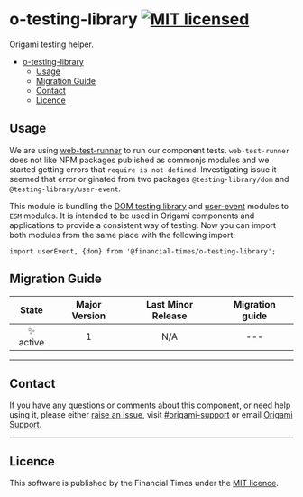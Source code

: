 # o-testing-library [![MIT licensed](https://img.shields.io/badge/license-MIT-blue.svg)](#licence)

Origami testing helper.

- [o-testing-library ](#o-testing-library-)
	- [Usage](#usage)
	- [Migration Guide](#migration-guide)
	- [Contact](#contact)
	- [Licence](#licence)

## Usage

We are using [web-test-runner](https://modern-web.dev/docs/test-runner/overview/) to run our component tests. `web-test-runner` does not like NPM packages published as commonjs modules and we started getting errors that `require is not defined`. Investigating issue it seemed that error originated from two packages `@testing-library/dom` and `@testing-library/user-event`.

This module is bundling the [DOM testing library](https://testing-library.com/docs/dom-testing-library) and [user-event](https://testing-library.com/docs/ecosystem-user-event/) modules to `ESM` modules. It is intended to be used in Origami components and applications to provide a consistent way of testing. Now you can import both modules from the same place with the following import:

```JS
import userEvent, {dom} from '@financial-times/o-testing-library';

```

## Migration Guide

State | Major Version | Last Minor Release | Migration guide |
:---: | :---: | :---: | :---:
✨ active | 1 | N/A |  --- |

***

## Contact

If you have any questions or comments about this component, or need help using it, please either [raise an issue](https://github.com/Financial-Times/o-utils/issues), visit [#origami-support](https://financialtimes.slack.com/messages/origami-support/) or email [Origami Support](mailto:origami-support@ft.com).

***

## Licence

This software is published by the Financial Times under the [MIT licence](http://opensource.org/licenses/MIT).

